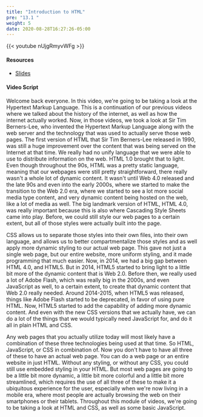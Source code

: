 ```yaml
---
title: "Introduction to HTML"
pre: "13.1 "
weight: 5
date: 2020-08-28T16:27:26-05:00
---
```


{{< youtube nUjgRmyvWFg >}}


#### Resources
* [Slides](../slides/13-WebProgramming1-cc.pdf)

#### Video Script

Welcome back everyone. In this video, we're going to be taking a look at the Hypertext Markup Language. This is a continuation of our previous videos where we talked about the history of the internet, as well as how the internet actually worked. Now, in those videos, we took a look at Sir Tim Berners-Lee, who invented the Hypertext Markup Language along with the web server and the technology that was used to actually serve those web pages. The first version of HTML that Sir Tim Berners-Lee released in 1990, was still a huge improvement over the content that was being served on the Internet at that time. We really had no unify language that we were able to use to distribute information on the web. HTML 1.0 brought that to light. Even though throughout the 90s, HTML was a pretty static language, meaning that our webpages were still pretty straightforward, there really wasn't a whole lot of dynamic content. It wasn't until Web 4.0 released and the late 90s and even into the early 2000s, where we started to make the transition to the Web 2.0 era, where we started to see a lot more social media type content, and very dynamic content being hosted on the web, like a lot of media as well. The big landmark version of HTML, HTML 4.0, was really important because this is also where Cascading Style Sheets came into play. Before, we could still style our web pages to a certain extent, but all of those styles were actually built into the page. 

CSS allows us to separate those styles into their own files, into their own language, and allows us to better compartmentalize those styles and as well apply more dynamic styling to our actual web page. This gave not just a single web page, but our entire website, more uniform styling, and it made programming that much easier. Now, in 2014, we had a big gap between HTML 4.0, and HTML5. But in 2014, HTML5 started to bring light to a little bit more of the dynamic content that is Web 2.0. Before then, we really used a lot of Adobe Flash, which was really big in the 2000s, and even JavaScript as well, to a certain extent, to create that dynamic content that Web 2.0 really needed. Around 2014-2015, when HTML5 was released, things like Adobe Flash started to be deprecated, in favor of using pure HTML. Now, HTML5 started to add the capability of adding more dynamic content. And even with the new CSS versions that we actually have, we can do a lot of the things that we would typically need JavaScript for, and do it all in plain HTML and CSS. 

Any web pages that you actually utilize today will most likely have a combination of these three technologies being used at that time. So HTML, JavaScript, or CSS in combination of. Now you don't have to have all three of these to have an actual web page. You can do a web page or an entire website in just HTML. Without any styling, or without any CSS, you could still use embedded styling in your HTML. But most web pages are going to be a little bit more dynamic, a little bit more colorful and a little bit more streamlined, which requires the use of all three of these to make it a ubiquitous experience for the user, especially when we're now living in a mobile era, where most people are actually browsing the web on their smartphones or their tablets. Throughout this module of videos, we're going to be taking a look at HTML and CSS, as well as some basic JavaScript. 
